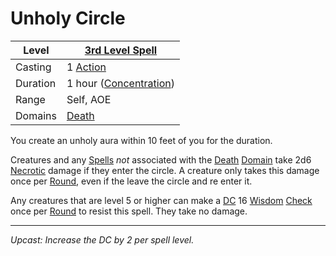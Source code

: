 # Unholy Circle

| Level    | [3rd Level Spell](3rd%20Level%20Spells.md)          |
| -------- | --------------------------------------------------- |
| Casting  | 1 [Action](../../../../Game%20Procedures/Action.md) |
| Duration | 1 hour ([Concentration](../../../Concentration.md)) |
| Range    | Self, AOE                                           |
| Domains  | [Death](../../../Spell%20Domains/Death.md)          |

You create an unholy aura within 10 feet of you for the duration.

Creatures and any [Spells](../../../Spells.md) *not* associated with the [Death](../../../Spell%20Domains/Death.md) [Domain](../../../Spell%20Domains/!Domain%20Index.md) take 2d6 [Necrotic](../../../../Damage%20Types/Necrotic.md) damage if they enter the circle. A creature only takes this damage once per [Round](../../../../Game%20Procedures/Round.md), even if the leave the circle and re enter it.

Any creatures that are level 5 or higher can make a [DC](../../../../Game%20Procedures/DC.md) 16 [Wisdom](../../../../Player%20Characters/Chosen%20Statistics/Wisdom.md) [Check](../../../../Game%20Procedures/Check.md) once per [Round](../../../../Game%20Procedures/Round.md) to resist this spell. They take no damage.

---
*Upcast: Increase the DC by 2 per spell level.*